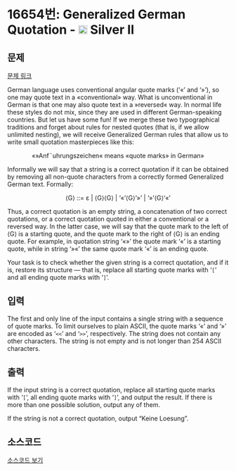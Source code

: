 # 16654번: Generalized German Quotation - <img src="https://static.solved.ac/tier_small/9.svg" style="height:20px" /> Silver II

<!-- performance -->

<!-- 문제 제출 후 깃허브에 푸시를 했을 때 제출한 코드의 성능이 입력될 공간입니다.-->

<!-- end -->

## 문제

[문제 링크](https://boj.kr/16654)


<p>German language uses conventional angular quote marks (‘«’ and ‘»’), so one may quote text in a «conventional» way. What is unconventional in German is that one may also quote text in a »reversed« way. In normal life these styles do not mix, since they are used in different German-speaking countries. But let us have some fun! If we merge these two typographical traditions and forget about rules for nested quotes (that is, if we allow unlimited nesting), we will receive Generalized German rules that allow us to write small quotation masterpieces like this:</p>

<p style="text-align: center;">«»Anf¨uhrungszeichen« means «quote marks» in German»</p>

<p>Informally we will say that a string is a correct quotation if it can be obtained by removing all non-quote characters from a correctly formed Generalized German text. Formally:</p>

<p style="text-align: center;">⟨G⟩ ::= ε | ⟨G⟩⟨G⟩ | ‘«’⟨G⟩‘»’ | ‘»’⟨G⟩‘«’</p>

<p>Thus, a correct quotation is an empty string, a concatenation of two correct quotations, or a correct quotation quoted in either a conventional or a reversed way. In the latter case, we will say that the quote mark to the left of ⟨G⟩ is a starting quote, and the quote mark to the right of ⟨G⟩ is an ending quote. For example, in quotation string ‘«»’ the quote mark ‘«’ is a starting quote, while in string ‘»«’ the same quote mark ‘«’ is an ending quote.</p>

<p>Your task is to check whether the given string is a correct quotation, and if it is, restore its structure — that is, replace all starting quote marks with ‘<code>[</code>’ and all ending quote marks with ‘<code>]</code>’.</p>



## 입력


<p>The first and only line of the input contains a single string with a sequence of quote marks. To limit ourselves to plain ASCII, the quote marks ‘«’ and ‘»’ are encoded as ‘<code>&lt;&lt;</code>’ and ‘<code>&gt;&gt;</code>’, respectively. The string does not contain any other characters. The string is not empty and is not longer than 254 ASCII characters.</p>



## 출력


<p>If the input string is a correct quotation, replace all starting quote marks with ‘<code>[</code>’, all ending quote marks with ‘<code>]</code>’, and output the result. If there is more than one possible solution, output any of them.</p>

<p>If the string is not a correct quotation, output “Keine Loesung”.</p>



## 소스코드

[소스코드 보기](Generalized%20German%20Quotation.cpp)